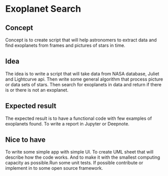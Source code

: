 # Exoplanet Search
## Concept
Concept is to create script that will help astronomers to 
extract data and find exoplanets from frames and pictures
of stars in time.

## Idea
The idea is to write a script that will take data from NASA 
database, Juliet and Lightcurve api. Then write some general
algorithm that process picture or data sets of stars.
Then search for exoplanets in data and return if there is
or there is not an exoplanet.  

## Expected result
The expected result is to have a functional code with few 
examples of exoplanets found. To write a report in Jupyter
or Deepnote.

## Nice to have
To write some simple app with simple UI. To create UML sheet
that will describe how the code works. And to make it with 
the smallest computing capacity as possible.Run some unit tests. 
If possible contribute or implement in to some open source framework.